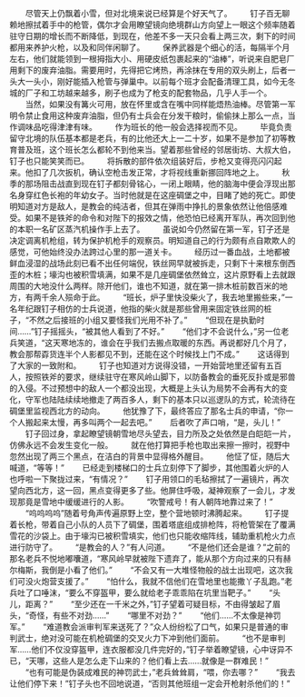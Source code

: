 　　尽管天上仍飘着小雪，但对北境来说已经算是个好天气了。
　　钉子百无聊赖地擦拭着手中的枪管，偶尔才会用瞭望镜向绝境群山方向望上一眼这个频率随着驻守日期的增长而不断降低，到现在，他差不多一天只会看上两三次，剩下的时间都用来养护火枪，以及和同伴闲聊了。
　　保养武器是个细心的活，每隔半个月左右，他们就能领到一根拇指大小、用硬皮纸包裹起来的“油棒”，听说来自肥皂厂用剩下的废弃油脂。需要用时，先得把它烤热，再涂抹在专用的双头刷上，后者一头大一头小，刚好能插入枪管与弹巢中。以前每个班才会配备清理工具，如今无冬城的厂子和工坊越来越多，刷子也成为了枪支的配套物品，几乎人手一个。
　　当然，如果没有篝火可用，放在怀里或含在嘴中同样能焐热油棒。尽管第一军明令禁止食用这种废弃油脂，但仍有士兵会在分发干粮时，偷偷抹上那么一点，当作调味品吃得津津有味。
　　作为班长的他一般会选择视而不见。
　　毕竟负责留守北境的队伍基本都是老兵，有的比他还大上一二十岁，如果不是参加了初等教育普及班，这个班长怎么都轮不到他来当。望着那些曾经的邻居街坊、大叔大伯，钉子也只能笑笑而已。
　　将拆散的部件依次组装好后，步枪又变得亮闪闪起来。他扣了几次扳机，确认空枪击发正常，才将视线重新挪回阵地之上。
　　秋季的那场阻击战直到现在钉子都刻骨铭心，一闭上眼睛，他的脑海中便会浮现出那名身穿红色长袍的年幼女子。当时他就是在这座碉堡之中，目睹了她的死亡。即使明知道对方是敌人，是教会的纯洁者，但其在弹雨中挣扎的景象依然让他倍感难受。如果不是铁斧的命令和对陛下的报效之情，他恐怕已经离开军队，再次回到他的本职一名矿区蒸汽机操作手上去了。
　　虽说如今仍然留在第一军，钉子还是决定调离机枪组，转为保护机枪手的观察员。明知道自己的行为颇有点自欺欺人的感觉，可他始终没办法跨过心里的那一道关卡。
　　经历过一番血战，土地都被鲜血浸湿的战场此刻已看不出任何端倪，铁丝网早就被拆走，只剩下十来根东倒西歪的木桩；壕沟也被积雪填满，如果不是几座碉堡依然耸立，这片原野看上去就跟周围的大地没什么两样。除开他们，谁也不知道，就在第一排木桩前数百米的地方，有两千余人殒命于此。
　　“班长，炉子里快没柴火了，我去地里搬些来，”一名年纪跟钉子相仿的士兵说道，他指的柴火就是那些曾用来固定铁丝网的桩子，“不然之后接班的小组又要怪我们光用不补了。”
　　“但现在是执勤时间……”钉子摇摇头，“被其他人看到了不好。”
　　“他们才不会说什么，”另一位老兵笑道，“这天寒地冻的，谁会在乎我们去搬点取暖的东西。再说都好几个月了，教会那帮孬货连半个人影都见不到，还能在这个时候找上门不成。”
　　这话得到了大家的一致附和。
　　钉子也知道对方说得没错，一开始营地里还留有五百人，按照铁斧的要求，继续驻守在寒风岭山脚下，以防备教会的垂死反扑或是邪兽的入侵。不过预想中的敌人一个都没出现，大概是上头认为局势不会再有大的变化，守军也陆陆续续地撤走了两百多人，剩下的基本只以巡逻队的方式，轮流待在碉堡里监视西北方的动向。
　　他犹豫了下，最终答应了那名士兵的申请，“你一个人搬起来太慢，再多叫两个一起去吧。”
　　后者吹了声口哨，“是，头儿！”
　　钉子回过身，拿起瞭望镜朝雪地尽头望去，目力所及之处依然是白皑皑一片，仿佛永远不会发生变化一般。
　　就在他打算把手枪也取出来擦一擦时，视野中忽然出现了两三个黑点，在洁白的背景中显得格外醒目。
　　他怔了怔，随后大喊道，“等等！”
　　已经走到楼梯口的士兵立刻停下了脚步，其他围着火炉的人也呼啦一下聚拢过来，“有情况？”
　　钉子用领口的毛毡擦拭了一遍镜片，再次望向西北方，这一回，黑点变得更多了些。他屏住呼吸，凝神观察了一会儿，才发现那竟是雪地中缓缓进行的人影。
　　“吹警戒号！有人朝阵地靠过来了！”
　　“呜呜呜呜”随着号角声传遍原野上空，整个营地顿时沸腾起来。
　　钉子提着长枪，带着自己小队的人员下了碉堡，围着塔底组成排枪阵，将枪管架在了覆满雪花的沙袋上。由于壕沟已被积雪填实，他们也只能收缩阵线，辅助重机枪火力点进行防守了。
　　“是教会的人？”有人问道。
　　“不是他们还会是谁？”之前的那名老兵不悦地嘟囔道，“寒风岭早就被陛下遗弃了，能从那个方向过来的只有赫尔梅斯，我倒是小看了他们。”
　　“不会又有一大堆怪物般的战士出现吧，这次我们可没火炮营支援了。”
　　“怕什么，我就不信他们在雪地里也能撒丫子乱跑。”老兵吐了口唾沫，“要么不穿盔甲，要么就给老子乖乖陷在坑里当靶子。”
　　“头儿，距离？”
　　“至少还在一千米之外，”钉子望着可疑目标，不由得皱起了眉头，“奇怪，有些不对劲……”
　　“哪里不对劲？”
　　“他们……不太像是神罚军。”
　　“难道教会派审判军来送死了？”众人纷纷松了口气，如果只是普通的审判武士，绝对没可能在机枪碉堡的交叉火力下冲到他们面前。
　　“也不是审判军……他们不仅没穿盔甲，连衣服都没几件完好的，”钉子举着瞭望镜，心中讶异不已，“天哪，这些人是怎么走下山来的？他们看上去……就像是一群难民！”
　　“也有可能是伪装成难民的神罚武士，”老兵耸耸肩，“喂，你去哪？”
　　“我去让他们停下来！”钉子头也不回地说道，“否则其他班组一定会开枪射杀他们的！”